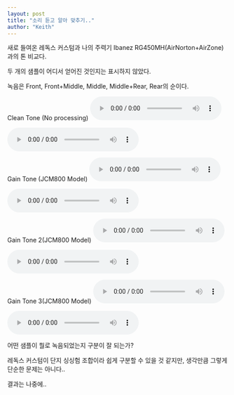 ```yaml
---
layout: post
title: "소리 듣고 알아 맞추기.."
author: "Keith"
---
```


새로 들여온 레독스 커스텀과 나의 주력기 Ibanez RG450MH(AirNorton+AirZone)과의 톤 비교다.

두 개의 샘플이 어디서 얻어진 것인지는 표시하지 않았다.

녹음은 Front, Front+Middle, Middle, Middle+Rear, Rear의 순이다.

Clean Tone (No processing)
<audio src="/assets/images/e58fdde882fcf30e95eafd41a5591b4d.mp3" controls preload></audio>

<audio src="/assets/images/19d7fa4e6cf2d60a96a8bfb56e82fd67.mp3" controls preload></audio>

Gain Tone (JCM800 Model)
<audio src="/assets/images/22b502a758cb7559bd5c2905286048d3.mp3" controls preload></audio>

<audio src="/assets/images/2df8499c9ab646079ea1861073838f2b.mp3" controls preload></audio>

Gain Tone 2(JCM800 Model)
<audio src="/assets/images/92ad0e80f052cc50e7af6d34f921204f.mp3" controls preload></audio>

<audio src="/assets/images/ae92e4a99d9f57020fda76214d18f98a.mp3" controls preload></audio>

Gain Tone 3(JCM800 Model)
<audio src="/assets/images/c0825f4a840cf8d73c7a108ee8fec440.mp3" controls preload></audio>

<audio src="/assets/images/08d9a716e7cf19ae29731ba24a5dee72.mp3" controls preload></audio>


어떤 샘플이 뭘로 녹음되었는지 구분이 잘 되는가?

레독스 커스텀이 단지 싱싱험 조합이라 쉽게 구분할 수 있을 것 같지만,
생각만큼 그렇게 단순한 문제는 아니다..

결과는 나중에..

